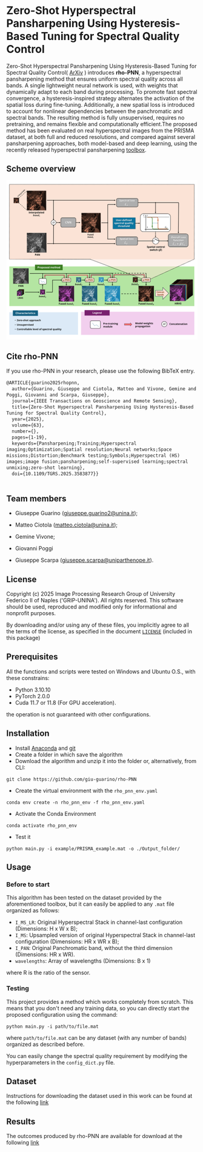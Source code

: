 # Zero-Shot Hyperspectral Pansharpening Using Hysteresis-Based Tuning for Spectral Quality Control

Zero-Shot Hyperspectral Pansharpening Using Hysteresis-Based Tuning for Spectral Quality Control(  [ArXiv](https://arxiv.org/abs/2505.16658) ) introduces **rho-PNN**, a hyperspectral pansharpening method that ensures uniform spectral quality across all bands. A single lightweight neural network is used, with weights that dynamically adapt to each band during processing. To promote fast spectral convergence, a hysteresis-inspired strategy alternates the activation of the spatial loss during fine-tuning. Additionally, a new spatial loss is introduced to account for nonlinear dependencies between the panchromatic and spectral bands. The resulting method is fully unsupervised, requires no pretraining, and remains flexible and computationally efficient.The proposed method has been evaluated on real hyperspectral images from the PRISMA dataset, at both full and reduced resolutions, and compared against several pansharpening approaches, both model-based and deep learning, using the recently released hyperspectral pansharpening [toolbox](https://github.com/matciotola/hyperspectral_pansharpening_toolbox).

## Scheme overview 
![rho-PNN architecture](Arch.png)

## Cite rho-PNN

If you use rho-PNN in your research, please use the following BibTeX entry.

```
@ARTICLE{guarino2025rhopnn,
  author={Guarino, Giuseppe and Ciotola, Matteo and Vivone, Gemine and Poggi, Giovanni and Scarpa, Giuseppe},
  journal={IEEE Transactions on Geoscience and Remote Sensing}, 
  title={Zero-Shot Hyperspectral Pansharpening Using Hysteresis-Based Tuning for Spectral Quality Control}, 
  year={2025},
  volume={63},
  number={},
  pages={1-19},
  keywords={Pansharpening;Training;Hyperspectral imaging;Optimization;Spatial resolution;Neural networks;Space missions;Distortion;Benchmark testing;Symbols;Hyperspectral (HS) images;image fusion;pansharpening;self-supervised learning;spectral unmixing;zero-shot learning},
  doi={10.1109/TGRS.2025.3583877}}


```

## Team members

*   Giuseppe Guarino (giuseppe.guarino2@unina.it);

*   Matteo Ciotola (matteo.ciotola@unina.it);

*   Gemine Vivone;

*   Giovanni Poggi

*   Giuseppe Scarpa  (giuseppe.scarpa@uniparthenope.it).

## License

Copyright (c) 2025 Image Processing Research Group of University Federico II of Naples ('GRIP-UNINA').
All rights reserved.
This software should be used, reproduced and modified only for informational and nonprofit purposes.

By downloading and/or using any of these files, you implicitly agree to all the
terms of the license, as specified in the document [`LICENSE`](https://github.com/giu-guarino/rho-PNN/blob/main/LICENSE.txt)
(included in this package)

## Prerequisites

All the functions and scripts were tested on Windows and Ubuntu O.S., with these constrains:

*   Python 3.10.10
*   PyTorch 2.0.0
*   Cuda 11.7 or 11.8 (For GPU acceleration).

the operation is not guaranteed with other configurations.

## Installation

*   Install [Anaconda](https://www.anaconda.com/products/individual) and [git](https://git-scm.com/downloads)
*   Create a folder in which save the algorithm
*   Download the algorithm and unzip it into the folder or, alternatively, from CLI:

<!---->

    git clone https://github.com/giu-guarino/rho-PNN

*   Create the virtual environment with the `rho_pnn_env.yaml`

<!---->

    conda env create -n rho_pnn_env -f rho_pnn_env.yaml

*   Activate the Conda Environment

<!---->

    conda activate rho_pnn_env

*   Test it

<!---->

    python main.py -i example/PRISMA_example.mat -o ./Output_folder/ 

## Usage

### Before to start


This algorithm has been tested on the dataset provided by the aforementioned toolbox, but it can easily be applied to any `.mat` file organized as follows:

*   `I_MS_LR`: Original Hyperspectral Stack in channel-last configuration (Dimensions: H x W x B);
*   `I_MS`: Upsampled version of original Hyperspectral Stack in channel-last configuration (Dimensions: HR x WR x B);
*   `I_PAN`: Original Panchromatic band, without the third dimension (Dimensions: HR x WR).
*   `wavelengths`: Array of wavelengths (Dimensions: B x 1)

where R is the ratio of the sensor.

### Testing

This project provides a method which works completely from scratch. This means that you don't need any training data, so you can directly start the proposed configuration using the command:

<!---->

    python main.py -i path/to/file.mat

where `path/to/file.mat` can be any dataset (with any number of bands) organized as described before.

You can easily change the spectral quality requirement by modifying the hyperparameters in the `config_dict.py` file.

## Dataset

Instructions for downloading the dataset used in this work can be found at the following [link](https://github.com/matciotola/hyperspectral_pansharpening_toolbox)

## Results

The outcomes produced by rho-PNN are available for download at the following [link](https://www.grip.unina.it/download/prog/Results_rho-PNN/)
